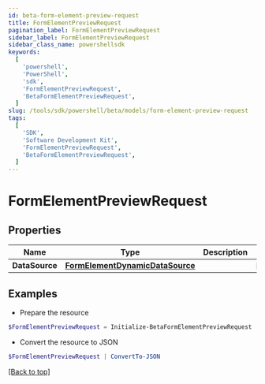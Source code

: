 ```yaml
---
id: beta-form-element-preview-request
title: FormElementPreviewRequest
pagination_label: FormElementPreviewRequest
sidebar_label: FormElementPreviewRequest
sidebar_class_name: powershellsdk
keywords:
  [
    'powershell',
    'PowerShell',
    'sdk',
    'FormElementPreviewRequest',
    'BetaFormElementPreviewRequest',
  ]
slug: /tools/sdk/powershell/beta/models/form-element-preview-request
tags:
  [
    'SDK',
    'Software Development Kit',
    'FormElementPreviewRequest',
    'BetaFormElementPreviewRequest',
  ]
---
```


# FormElementPreviewRequest

## Properties

| Name | Type | Description | Notes |
| --- | --- | --- | --- |
| **DataSource** | [**FormElementDynamicDataSource**](form-element-dynamic-data-source) |  | [optional] |

## Examples

- Prepare the resource

```powershell
$FormElementPreviewRequest = Initialize-BetaFormElementPreviewRequest  -DataSource null
```

- Convert the resource to JSON

```powershell
$FormElementPreviewRequest | ConvertTo-JSON
```

[[Back to top]](#)
